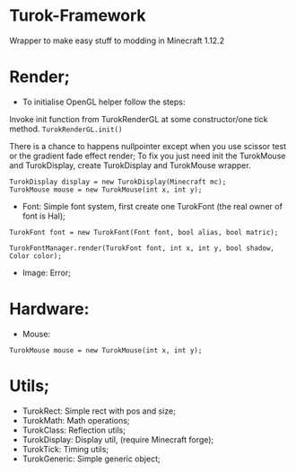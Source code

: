 # Turok-Framework
Wrapper to make easy stuff to modding in Minecraft 1.12.2

# Render;
- To initialise OpenGL helper follow the steps:

Invoke init function from TurokRenderGL at some constructor/one tick method.
`TurokRenderGL.init()`

There is a chance to happens nullpointer except when you use scissor test or the gradient fade effect render;
To fix you just need init the TurokMouse and TurokDisplay, create TurokDisplay and TurokMouse wrapper.
```
TurokDisplay display = new TurokDisplay(Minecraft mc);
TurokMouse mouse = new TurokMouse(int x, int y);
```

- Font:
Simple font system, first create one TurokFont (the real owner of font is Hal);
```
TurokFont font = new TurokFont(Font font, bool alias, bool matric);

TurokFontManager.render(TurokFont font, int x, int y, bool shadow, Color color);
```

- Image:
Error;

# Hardware:
- Mouse:
```
TurokMouse mouse = new TurokMouse(int x, int y);
```

# Utils;
- TurokRect: Simple rect with pos and size;
- TurokMath: Math operations;
- TurokClass: Reflection utils;
- TurokDisplay: Display util, (require Minecraft forge);
- TurokTick: Timing utils;
- TurokGeneric: Simple generic object;
